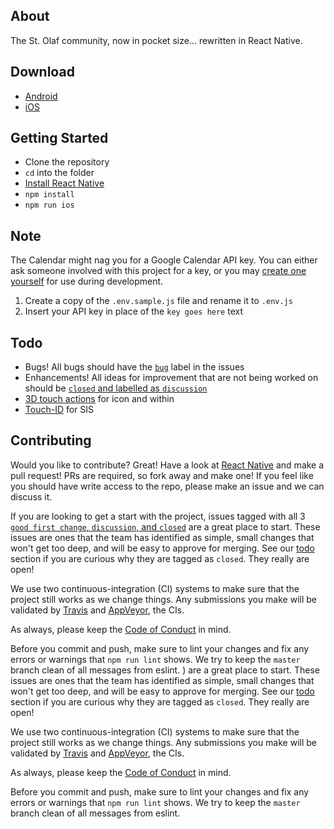 ## About
The St. Olaf community, now in pocket size… rewritten in React Native.

## Download
- [Android](https://play.google.com/store/apps/details?id=com.allaboutolaf)
- [iOS](https://itunes.apple.com/us/app/all-about-olaf/id938588319)

## Getting Started
- Clone the repository
- `cd` into the folder
- [Install React Native](http://facebook.github.io/react-native/docs/getting-started.html#content)
- `npm install`
- `npm run ios`

## Note
The Calendar might nag you for a Google Calendar API key. You can either ask someone involved with this project for a key, or you may [create one yourself](https://console.developers.google.com/projectselector/apis/credentials) for use during development.

1. Create a copy of the `.env.sample.js` file and rename it to `.env.js`
2. Insert your API key in place of the `key goes here` text

## Todo
* Bugs! All bugs should have the [`bug`](https://github.com/StoDevX/AAO-React-Native/issues?q=is%3Aopen+is%3Aissue+label%3Abug) label in the issues
* Enhancements! All ideas for improvement that are not being worked on should be [`closed` and labelled as `discussion`](https://github.com/StoDevX/AAO-React-Native/issues?utf8=%E2%9C%93&q=is%3Aclosed%20is%3Aissue%20label%3Adiscussion)
* [3D touch actions](https://github.com/jordanbyron/react-native-quick-actions) for icon and within
* [Touch-ID](https://github.com/naoufal/react-native-touch-id) for SIS

## Contributing
Would you like to contribute? Great! Have a look at [React Native](http://facebook.github.io/react-native/docs/getting-started.html) and make a pull request! PRs are required, so fork away and make one! If you feel like you should have write access to the repo, please make an issue and we can discuss it.

If you are looking to get a start with the project, issues tagged with all 3 [`good first change`, `discussion`, and `closed`](https://github.com/StoDevX/AAO-React-Native/issues?q=is%3Aissue+is%3Aclosed+label%3Adiscussion+label%3A%22good+first+change%22) are a great place to start. These issues are ones that the team has identified as simple, small changes that won't get too deep, and will be easy to approve for merging. See our [todo](https://github.com/StoDevX/AAO-React-Native#todo) section if you are curious why they are tagged as `closed`. They really are open!

We use two continuous-integration (CI) systems to make sure that the project still works as we change things. Any submissions you make will be validated by [Travis](https://travis-ci.org/StoDevX/AAO-React-Native/builds) and [AppVeyor](https://ci.appveyor.com/project/hawkrives/aao-react-native/history), the CIs.

As always, please keep the [Code of Conduct](https://github.com/StoDevX/AAO-React-Native/blob/master/CodeOfConduct.md) in mind.

Before you commit and push, make sure to lint your changes and fix any errors or warnings that `npm run lint` shows. We try to keep the `master` branch clean of all messages from eslint.
) are a great place to start. These issues are ones that the team has identified as simple, small changes that won't get too deep, and will be easy to approve for merging. See our [todo](https://github.com/StoDevX/AAO-React-Native#todo) section if you are curious why they are tagged as `closed`. They really are open!

We use two continuous-integration (CI) systems to make sure that the project still works as we change things. Any submissions you make will be validated by [Travis](https://travis-ci.org/StoDevX/AAO-React-Native/builds) and [AppVeyor](https://ci.appveyor.com/project/hawkrives/aao-react-native/history), the CIs.

As always, please keep the [Code of Conduct](https://github.com/StoDevX/AAO-React-Native/blob/master/CodeOfConduct.md) in mind.

Before you commit and push, make sure to lint your changes and fix any errors or warnings that `npm run lint` shows. We try to keep the `master` branch clean of all messages from eslint.
